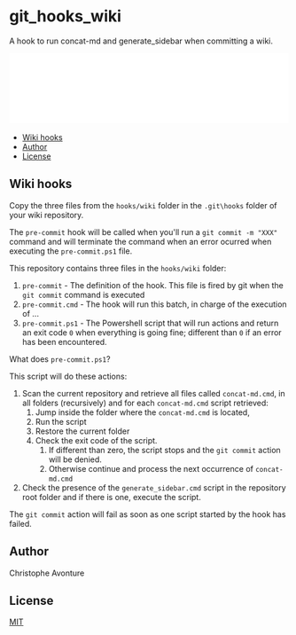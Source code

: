# git_hooks_wiki

A hook to run concat-md and generate_sidebar when committing a wiki.

![Banner](./banner.svg)

* [Wiki hooks](#wiki-hooks)
* [Author](#author)
* [License](#license)

## Wiki hooks

Copy the three files from the `hooks/wiki` folder in the `.git\hooks` folder of your wiki repository.

The `pre-commit` hook will be called when you'll run a `git commit -m "XXX"` command and will terminate the command when an error ocurred when executing the `pre-commit.ps1` file.

This repository contains three files in the `hooks/wiki` folder:

1. `pre-commit` - The definition of the hook. This file is fired by git when the `git commit` command is executed
2. `pre-commit.cmd` - The hook will run this batch, in charge of the execution of ...
3. `pre-commit.ps1` - The Powershell script that will run actions and return an exit code `0` when everything is going fine; different than `0` if an error has been encountered.

What does `pre-commit.ps1`?

This script will do these actions:

1. Scan the current repository and retrieve all files called `concat-md.cmd`, in all folders (recursively) and for each `concat-md.cmd` script retrieved:
   1. Jump inside the folder where the `concat-md.cmd` is located,
   2. Run the script
   3. Restore the current folder
   4. Check the exit code of the script.
      1. If different than zero, the script stops and the `git commit` action will be denied.
      2. Otherwise continue and process the next occurrence of `concat-md.cmd`
2. Check the presence of the `generate_sidebar.cmd` script in the repository root folder and if there is one, execute the script.

The `git commit` action will fail as soon as one script started by the hook has failed.

## Author

Christophe Avonture

## License

[MIT](LICENSE)
